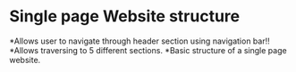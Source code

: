 # Single page Website structure

*Allows user to navigate through header section using navigation bar!!
*Allows traversing to 5 different sections.
*Basic structure of a single page website.
